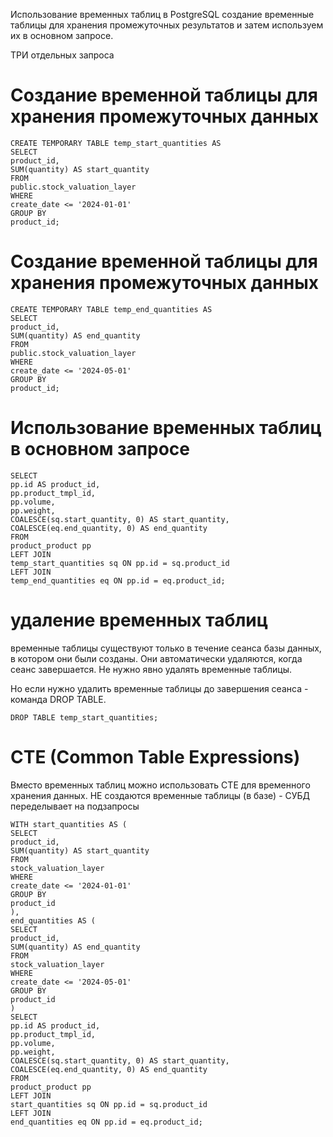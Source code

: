 Использование временных таблиц в PostgreSQL
создание временные таблицы для хранения промежуточных результатов и затем используем их в основном запросе.

ТРИ отдельных запроса

# Создание временной таблицы для хранения промежуточных данных

    CREATE TEMPORARY TABLE temp_start_quantities AS
    SELECT
    product_id,
    SUM(quantity) AS start_quantity
    FROM
    public.stock_valuation_layer
    WHERE
    create_date <= '2024-01-01'
    GROUP BY
    product_id;

# Создание временной таблицы для хранения промежуточных данных

    CREATE TEMPORARY TABLE temp_end_quantities AS
    SELECT
    product_id,
    SUM(quantity) AS end_quantity
    FROM
    public.stock_valuation_layer
    WHERE
    create_date <= '2024-05-01'
    GROUP BY
    product_id;

# Использование временных таблиц в основном запросе

    SELECT
    pp.id AS product_id,
    pp.product_tmpl_id,
    pp.volume,
    pp.weight,
    COALESCE(sq.start_quantity, 0) AS start_quantity,
    COALESCE(eq.end_quantity, 0) AS end_quantity
    FROM
    product_product pp
    LEFT JOIN
    temp_start_quantities sq ON pp.id = sq.product_id
    LEFT JOIN
    temp_end_quantities eq ON pp.id = eq.product_id;

# удаление временных таблиц
временные таблицы существуют только в течение сеанса базы данных, в котором они были созданы. 
Они автоматически удаляются, когда сеанс завершается. 
Не нужно явно удалять временные таблицы.

Но если нужно удалить временные таблицы до завершения сеанса - команда DROP TABLE.

    DROP TABLE temp_start_quantities;

CTE (Common Table Expressions)
==========================================
Вместо временных таблиц можно использовать CTE для временного хранения данных.
НЕ создаются временные таблицы (в базе) - СУБД переделывает на подзапросы


    WITH start_quantities AS (
    SELECT
    product_id,
    SUM(quantity) AS start_quantity
    FROM
    stock_valuation_layer
    WHERE
    create_date <= '2024-01-01'
    GROUP BY
    product_id
    ),
    end_quantities AS (
    SELECT
    product_id,
    SUM(quantity) AS end_quantity
    FROM
    stock_valuation_layer
    WHERE
    create_date <= '2024-05-01'
    GROUP BY
    product_id
    )
    SELECT
    pp.id AS product_id,
    pp.product_tmpl_id,
    pp.volume,
    pp.weight,
    COALESCE(sq.start_quantity, 0) AS start_quantity,
    COALESCE(eq.end_quantity, 0) AS end_quantity
    FROM
    product_product pp
    LEFT JOIN
    start_quantities sq ON pp.id = sq.product_id
    LEFT JOIN
    end_quantities eq ON pp.id = eq.product_id;